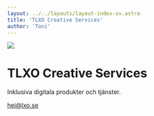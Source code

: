 ```yaml
---
layout: ../../layouts/layout-index-sv.astro
title: 'TLXO Creative Services'
author: 'Toni'
---
```


![](/images/tlxo-cs-logo.svg)
# TLXO Creative Services
Inklusiva digitala produkter och tjänster.

[hej@lxo.se](mailto:hej@lxo.se)
